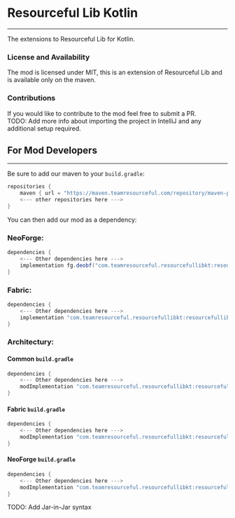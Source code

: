 # Resourceful Lib Kotlin
<hr>

The extensions to Resourceful Lib for Kotlin.

### License and Availability

The mod is licensed under MIT, this is an extension of Resourceful Lib and is available only on the maven.

### Contributions

If you would like to contribute to the mod feel free to submit a PR.
<br>TODO: Add more info about importing the project in IntelliJ and any additional setup required.

## For Mod Developers
<hr>

Be sure to add our maven to your `build.gradle`:
```gradle
repositories {
    maven { url = "https://maven.teamresourceful.com/repository/maven-public/" }
    <--- other repositories here --->
}
```
You can then add our mod as a dependency:

### NeoForge:
```gradle
dependencies {
    <--- Other dependencies here --->
    implementation fg.deobf("com.teamresourceful.resourcefullibkt:resourcefullibkt-neoforge-1.21:2.0.1")
}
```

### Fabric:
```gradle
dependencies {
    <--- Other dependencies here --->
    implementation "com.teamresourceful.resourcefullibkt:resourcefullibkt-fabric-1.21:2.0.1"
}
```

### Architectury:

#### Common `build.gradle`
```gradle
dependencies {
    <--- Other dependencies here --->
    modImplementation "com.teamresourceful.resourcefullibkt:resourcefullibkt-common-1.21:2.0.1"
}
```

#### Fabric `build.gradle`
```gradle
dependencies {
    <--- Other dependencies here --->
    modImplementation "com.teamresourceful.resourcefullibkt:resourcefullibkt-fabric-1.21:2.0.1"
}
```

#### NeoForge `build.gradle`
```gradle
dependencies {
    <--- Other dependencies here --->
    modImplementation "com.teamresourceful.resourcefullibkt:resourcefullibkt-neoforge-1.21:2.0.1"
}
```

TODO: Add Jar-in-Jar syntax